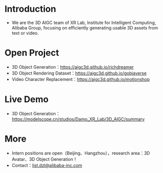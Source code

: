 # Introduction
+ We are the 3D AIGC team of XR Lab, Institute for Intelligent Computing, Alibaba Group, focusing on efficiently generating usable 3D assets from text or video.

# Open Project
+ 3D Object Generation：https://aigc3d.github.io/richdreamer
+ 3D Object Rendering Dataset：https://aigc3d.github.io/gobjaverse
+ Video Character Replacement：https://aigc3d.github.io/motionshop

# Live Demo
+ 3D Object Generation：https://modelscope.cn/studios/Damo_XR_Lab/3D_AIGC/summary

# More
+ Intern positions are open（Beijing、Hangzhou），research area：3D Avatar、3D Object Generation！
+ Contact：list.dzl@alibaba-inc.com
